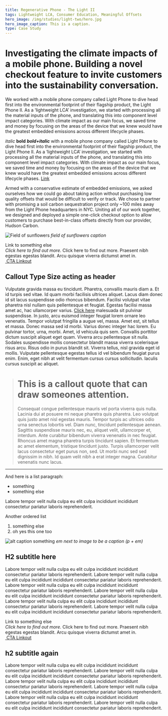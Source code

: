 ```yaml
---
title: Regenerative Phone - The Light II
tags: Lightweight LCA, Consumer Education, Meaningful Offsets
hero_image: /img/studies/light-two/hero.jpg
hero_image_caption: This is a caption.
type: Case Study
---
```

# Investigating the climate impacts of a mobile phone. Building a novel checkout feature to invite customers into the sustainability conversation.

We worked with a mobile phone company called Light Phone to dive head first into the environmental footprint of their flagship product, the Light Phone II. As a ‘lightweight LCA’ investigation, we started with processing all the material inputs of the phone, and translating this into component level impact categories. With climate impact as our main focus, we saved time and money by focusing on the areas of the device that we knew would have the greatest embedded emissions across different lifecycle phases.

*italic* **bold** ***bold+italic*** with a mobile phone company called Light Phone to dive head first into the environmental footprint of their flagship product, the Light Phone II. As a ‘lightweight LCA’ investigation, we started with processing all the material inputs of the phone, and translating this into component level impact categories. With climate impact as our main focus, we saved time and money by focusing on the areas of the device that we knew would have the greatest embedded emissions across different lifecycle phases. [Link](https://sanctuary.computer)

Armed with a conservative estimate of embedded emissions, we asked ourselves how we could go about taking action without purchasing low quality offsets that would be difficult to verify or track. We chose to partner with promising a soil carbon sequestration project only ~100 miles away from the Light Phone headquarters in NYC. Uniting all of our work together, we designed and deployed a simple one-click checkout option to allow customers to purchase best-in-class offsets directly from our provider, Hudson Carbon.

![Field of sunflowers](/img/studies/light-two/sunflower.jpg)
*field of sunflowers caption*

<div className="callout-card">
    <aside>
        Link to something else
    </aside>
    <main>
        <i>
            Click here to find out more.
        </i>
        Click here to find out more. Praesent nibh egestas egestas blandit. Arcu quisque viverra dictumst amet in.
    </main>
    <a href="#">
        <img 
            alt=""
            src="/img/squiggle-arrow-right.svg"
        />
            CTA Linkout
    </a>
</div>

## Callout Type Size acting as header

Vulputate gravida massa eu tincidunt. Pharetra, convallis mauris diam a. Et id turpis sed vitae. Id quam morbi facilisis ultrices aliquet. Lacus diam donec id sit lacus suspendisse odio rhoncus bibendum. Facilisi volutpat vitae pharetra nisl nullam quis pellentesque et feugiat. Egestas facilisi massa amet ac, hac ullamcorper varius. [Click here](#) malesuada sit pulvinar suspendisse. In justo, arcu euismod integer feugiat lorem ornare leo venenatis. Tempor volutpat fringilla a augue vel, massa. Amet est, sit tellus et massa. Donec massa sed id morbi. Varius donec integer hac lorem. Eu pulvinar tortor, urna, morbi. Amet, id vehicula quis sem. Convallis porttitor dictum suscipit aliquet eget quam. Viverra arcu pellentesque sit nulla. Sodales suspendisse mollis consectetur blandit massa viverra scelerisque risus arcu. Risus odio in purus blandit sit. Viverra tellus, nisl gravida eget id mollis. Vulputate pellentesque egestas tellus id vel bibendum feugiat purus enim. Enim, eget nibh at velit fermentum cursus cursus sollicitudin. Iaculis cursus suscipit ac aliquet.

> # This is a callout quote that can draw someones attention.
> Consequat congue pellentesque mauris vel porta viverra quis nulla. Lacinia dui at posuere mi neque pharetra quis pharetra. Leo volutpat quis justo amet nisl egestas mauris. Tempor turpis ac ultrices odio urna senectus lobortis vel. Diam nunc, tincidunt pellentesque aenean. Sagittis suspendisse mauris nec, eu, aliquet velit, ullamcorper et, interdum. Ante curabitur bibendum viverra venenatis in nec feugiat. Rhoncus amet magna pharetra turpis tincidunt sapien. Et fermentum ac amet elementum, tristique tincidunt justo. Turpis ullamcorper velit lacus consectetur eget purus non, sed. Ut morbi nunc sed sed dignissim in nibh. Id quam velit nibh a erat integer magna. Curabitur venenatis nunc lacus.

---

And here is a list paragraph:
- something 
- something else

Labore tempor velit nulla culpa eu elit culpa incididunt incididunt consectetur pariatur laboris reprehenderit.

Another ordered list
1. something else 
2. oh yes this one too

![alt caption something](/img/studies/light-two/hero.jpg)
*em next to image to be a caption (p + em)*

## H2 subtitle here

Labore tempor velit nulla culpa eu elit culpa incididunt incididunt consectetur pariatur laboris reprehenderit. Labore tempor velit nulla culpa eu elit culpa incididunt incididunt consectetur pariatur laboris reprehenderit. Labore tempor velit nulla culpa eu elit culpa incididunt incididunt consectetur pariatur laboris reprehenderit. Labore tempor velit nulla culpa eu elit culpa incididunt incididunt consectetur pariatur laboris reprehenderit. Labore tempor velit nulla culpa eu elit culpa incididunt incididunt consectetur pariatur laboris reprehenderit. Labore tempor velit nulla culpa eu elit culpa incididunt incididunt consectetur pariatur laboris reprehenderit.

<div className="callout-card">
    <aside className="">
        Link to something else
    </aside>
    <main className="">
        <i className="">
            Click here to find out more.
        </i>
        Click here to find out more. Praesent nibh egestas egestas blandit. Arcu quisque viverra dictumst amet in.
    </main>
    <a className="" href="#">
        <img 
            alt=""
            src="/img/squiggle-arrow-right.svg"
        />
            CTA Linkout
    </a>
</div>

## h2 subtitle again

Labore tempor velit nulla culpa eu elit culpa incididunt incididunt consectetur pariatur laboris reprehenderit. Labore tempor velit nulla culpa eu elit culpa incididunt incididunt consectetur pariatur laboris reprehenderit. Labore tempor velit nulla culpa eu elit culpa incididunt incididunt consectetur pariatur laboris reprehenderit. Labore tempor velit nulla culpa eu elit culpa incididunt incididunt consectetur pariatur laboris reprehenderit. Labore tempor velit nulla culpa eu elit culpa incididunt incididunt consectetur pariatur laboris reprehenderit. Labore tempor velit nulla culpa eu elit culpa incididunt incididunt consectetur pariatur laboris reprehenderit.